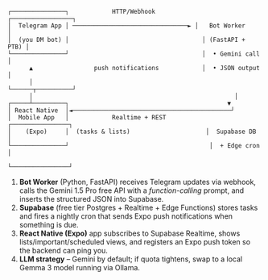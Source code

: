 ```
┌───────────────┐            HTTP/Webhook           ┌─────────────────┐
│  Telegram App │ ────────────────────────────────► │   Bot Worker    │
│  (you DM bot) │                                     │ (FastAPI + PTB) │
└───────────────┘                                     │  • Gemini call  │
      ▲                 push notifications            │  • JSON output  │
      │                                               └──────┬──────────┘
      │                                                        │
┌─────┴─────────┐                                            ▼
│ React Native  │◄────────────────────────────────────────────┘
│  Mobile App   │            Realtime + REST           ┌────────────────┐
│    (Expo)     │  (tasks & lists)                     │  Supabase DB   │
└───────────────┘                                       │  + Edge cron  │
                                                      └────────────────┘
```

1. **Bot Worker** (Python, FastAPI) receives Telegram updates via webhook, calls the Gemini 1.5 Pro free API with a *function-calling* prompt, and inserts the structured JSON into Supabase.
2. **Supabase** (free tier Postgres + Realtime + Edge Functions) stores tasks and fires a nightly cron that sends Expo push notifications when something is due.
3. **React Native (Expo)** app subscribes to Supabase Realtime, shows lists/important/scheduled views, and registers an Expo push token so the backend can ping you.
4. **LLM strategy** – Gemini by default; if quota tightens, swap to a local Gemma 3 model running via Ollama.
